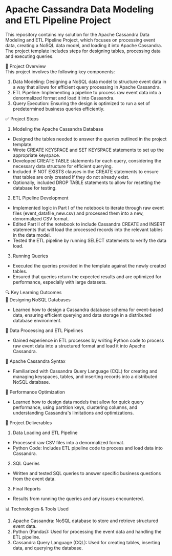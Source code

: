 # Apache Cassandra Data Modeling and ETL Pipeline Project
This repository contains my solution for the Apache Cassandra Data Modeling and ETL Pipeline Project, which focuses on processing event data, 
creating a NoSQL data model, and loading it into Apache Cassandra. The project template includes steps for designing tables, processing data 
and executing queries.

🚀 Project Overview<br>
This project involves the following key components:

1. Data Modeling: Designing a NoSQL data model to structure event data in a way that allows for efficient query processing in Apache Cassandra.
2. ETL Pipeline: Implementing a pipeline to process raw event data into a denormalized format and load it into Cassandra.
3. Query Execution: Ensuring the design is optimized to run a set of predetermined business queries efficiently.

✅ Project Steps
1. Modeling the Apache Cassandra Database
  - Designed the tables needed to answer the queries outlined in the project template.
  - Wrote CREATE KEYSPACE and SET KEYSPACE statements to set up the appropriate keyspace.
  - Developed CREATE TABLE statements for each query, considering the necessary data structure for efficient querying.
  - Included IF NOT EXISTS clauses in the CREATE statements to ensure that tables are only created if they do not already exist.
  - Optionally, included DROP TABLE statements to allow for resetting the database for testing.
    
2. ETL Pipeline Development
  - Implemented logic in Part I of the notebook to iterate through raw event files (event_datafile_new.csv) and processed them into a new, denormalized CSV format.
  - Edited Part II of the notebook to include Cassandra CREATE and INSERT statements that will load the processed records into the relevant tables in the data model.
  - Tested the ETL pipeline by running SELECT statements to verify the data load.

3. Running Queries
  - Executed the queries provided in the template against the newly created tables.
  - Ensured that queries return the expected results and are optimized for performance, especially with large datasets.

🔍 Key Learning Outcomes<br>
📌 Designing NoSQL Databases <br>
  - Learned how to design a Cassandra database schema for event-based data, ensuring efficient querying and data storage in a distributed database environment.

📌 Data Processing and ETL Pipelines<br>
  - Gained experience in ETL processes by writing Python code to process raw event data into a structured format and load it into Apache Cassandra.

📌 Apache Cassandra Syntax<br>
  - Familiarized with Cassandra Query Language (CQL) for creating and managing keyspaces, tables, and inserting records into a distributed NoSQL database.
  
📌 Performance Optimization<br>
  - Learned how to design data models that allow for quick query performance, using partition keys, clustering columns, and understanding Cassandra's limitations and optimizations.

📂 Project Deliverables<br>
1. Data Loading and ETL Pipeline
  - Processed raw CSV files into a denormalized format.
  - Python Code: Includes ETL pipeline code to process and load data into Cassandra.
2. SQL Queries
  - Written and tested SQL queries to answer specific business questions from the event data.
3. Final Reports
  - Results from running the queries and any issues encountered.

📊 Technologies & Tools Used <br>
1. Apache Cassandra: NoSQL database to store and retrieve structured event data.
2. Python (Pandas): Used for processing the event data and handling the ETL pipeline.
3. Cassandra Query Language (CQL): Used for creating tables, inserting data, and querying the database.
